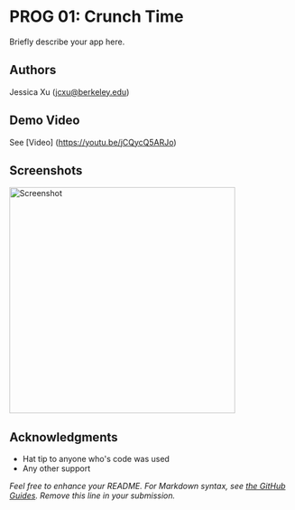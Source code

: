 # PROG 01: Crunch Time

Briefly describe your app here.

## Authors

Jessica Xu ([jcxu@berkeley.edu](mailto:jcxu@berkeley.edu))

## Demo Video

See [Video] (https://youtu.be/jCQycQ5ARJo)

## Screenshots

<img src="screenshots/main.png" height="400" alt="Screenshot"/>

## Acknowledgments

* Hat tip to anyone who's code was used
* Any other support

*Feel free to enhance your README. For Markdown syntax, see [the GitHub Guides](https://guides.github.com/features/mastering-markdown/). Remove this line in your submission.*
